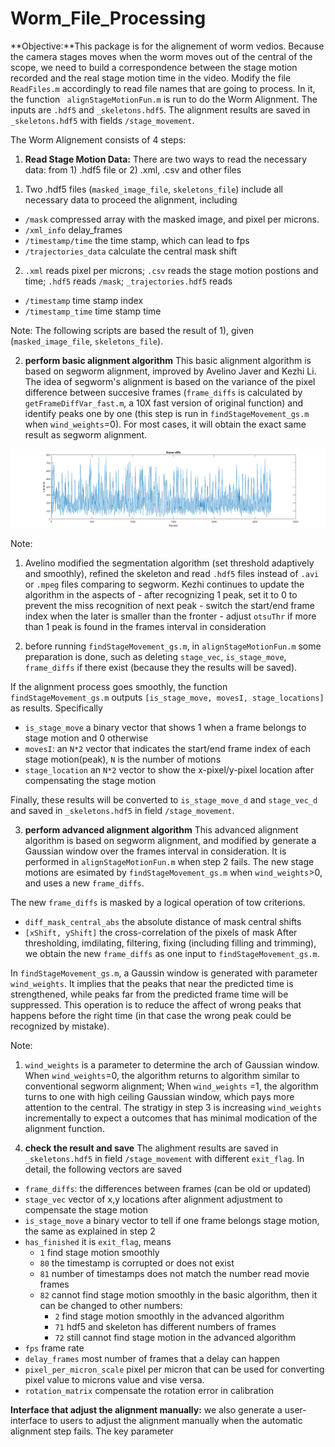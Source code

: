 # Worm_File_Processing 

**Objective:**This package is for the alignement of worm vedios. Because the camera stages moves when the worm moves out of the central of the scope, we need to build a correspondence between the stage motion recorded and the real stage motion time in the video. Modify the file `ReadFiles.m` accordingly to read file names that are going to process.  In it, the function ` alignStageMotionFun.m` is run to do the Worm Alignment. The inputs are `.hdf5` and `_skeletons.hdf5`. The alignment results are saved in `_skeletons.hdf5` with fields `/stage_movement`.

The Worm Alignement consists of 4 steps:

1. **Read Stage Motion Data:** There are two ways to read the necessary data: from 1) .hdf5 file or 2) .xml, .csv and other files 

  1) Two .hdf5 files (`masked_image_file`, `skeletons_file`) include all necessary data to proceed the alignment, including
  - `/mask` compressed array with the masked image, and pixel per microns.
  - `/xml_info` delay_frames
  - `/timestamp/time` the time stamp, which can lead to fps
  - `/trajectories_data` calculate the central mask shift
  
  2) `.xml` reads pixel per microns; `.csv` reads the stage motion postions and time; `.hdf5` reads `/mask`; `_trajectories.hdf5` reads
  - `/timestamp`  time stamp index
  - `/timestamp_time`  time stamp time

  Note: The following scripts are based the result of 1), given (`masked_image_file`, `skeletons_file`).

2. **perform basic alignment algorithm** This basic alignment algorithm is based on segworm alignment, improved by Avelino Javer and Kezhi Li. The idea of segworm's alignment is based on the variance of the pixel difference between succesive frames (`frame_diffs` is calculated by `getFrameDiffVar_fast.m`, a 10X fast version of original function) and identify peaks one by one (this step is run in `findStageMovement_gs.m` when `wind_weights`=0).  For most cases, it will obtain the exact same result as segworm alignment.

 ![frame_diffs](https://github.com/KezhiLi/Worm_File_Processing/blob/master/frame_diffs_github1.png?raw=true)
 
   Note: 
   
   1) Avelino modified the segmentation algorithm (set threshold adaptively and smoothly), refined the skeleton and read `.hdf5` files instead of `.avi` or `.mpeg` files comparing to segworm. Kezhi continues to update the algorithm in the aspects of
    - after recognizing 1 peak, set it to 0 to prevent the miss recognition of next peak
    - switch the start/end frame index when the later is smaller than the fronter
    - adjust `otsuThr` if more than 1 peak is found in the frames interval in consideration
   
   2) before running `findStageMovement_gs.m`, in `alignStageMotionFun.m` some preparation is done, such as deleting `stage_vec`, `is_stage_move`, `frame_diffs` if there exist (because they the results will be saved).   

  If the alignment process goes smoothly, the function `findStageMovement_gs.m` outputs `[is_stage_move, movesI, stage_locations]` as results. Specifically
  - `is_stage_move` a binary vector that shows 1 when a frame belongs to stage motion and 0 otherwise
  - `movesI`: an `N*2` vector that indicates the start/end frame index of each stage motion(peak), `N` is the number of motions 
  - `stage_location` an `N*2` vector to show the x-pixel/y-pixel location after compensating the stage motion
  
  Finally, these results will be converted to `is_stage_move_d` and `stage_vec_d` and saved in `_skeletons.hdf5` in field `/stage_movement`.

3. **perform advanced alignment algorithm** This advanced alignment algorithm is based on segworm alignment, and modified by generate a Gaussian window over the frames interval in consideration. It is performed in `alignStageMotionFun.m` when step 2 fails. The new stage motions are esimated by `findStageMovement_gs.m` when `wind_weights`>0, and uses a new `frame_diffs`.

  The new `frame_diffs` is masked by a logical operation of tow criterions.
  - `diff_mask_central_abs` the absolute distance of mask central shifts
  - `[xShift, yShift]` the cross-correlation of the pixels of mask
  After thresholding, imdilating, filtering, fixing (including filling and trimming), we obtain the new `frame_diffs` as one input to 
  `findStageMovement_gs.m`. 

  In `findStageMovement_gs.m`, a Gaussin window is generated with parameter `wind_weights`. It implies that the peaks that near the predicted time is strengthened, while peaks far from the predicted frame time will be suppressed. This operation is to reduce the affect of wrong peaks that happens before the right time (in that case the wrong peak could be recognized by mistake). 
  
   Note:

   1) `wind_weights` is a parameter to determine the arch of Gaussian window. When `wind_weights`=0, the algorithm returns to algorithm similar to conventional segworm alignment; When `wind_weights` =1, the algorithm turns to one with high ceiling Gaussian window, which pays more attention to the central. The stratigy in step 3 is increasing `wind_weights` incrementally to expect a outcomes that has minimal modication of the alignment function.

4. **check the result and save** The alighment results are saved in `_skeletons.hdf5` in field `/stage_movement` with different `exit_flag`. In detail, the following vectors are saved
  - `frame_diffs`: the differences between frames (can be old or updated)
  - `stage_vec` vector of x,y locations after alignment adjustment to compensate the stage motion
  - `is_stage_move` a binary vector to tell if one frame belongs stage motion, the same as explained in step 2
  - `has_finished` it is `exit_flag`, means
      - `1` find stage motion smoothly
      - `80` the timestamp is corrupted or does not exist
      - `81` number of timestamps does not match the number read movie frames
      - `82` cannot find stage motion smoothly in the basic algorithm, then it can be changed to other numbers:
        - `2` find stage motion smoothly in the advanced algorithm
        - `71` hdf5 and skeleton has different numbers of frames
        - `72` still cannot find stage motion in the advanced algorithm
  - `fps` frame rate
  - `delay_frames` most number of frames that a delay can happen
  - `pixel_per_micron_scale` pixel per micron that can be used for converting pixel value to microns value and vise versa.
  - `rotation_matrix` compensate the rotation error in calibration

**Interface that adjust the alignment manually:** we also generate a user-interface to users to adjust the alignment manually when the automatic alignment step fails. The key parameter
